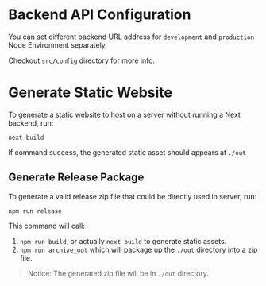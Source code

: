 # Backend API Configuration

You can set different backend URL address for `development` and `production` Node Environment separately.

Checkout `src/config` directory for more info.

# Generate Static Website

To generate a static website to host on a server without running a Next backend, run:

```shell
next build
```

If command success, the generated static asset should appears at `./out`

## Generate Release Package

To generate a valid release zip file that could be directly used in server, run:

```shell
npm run release
```

This command will call:

1. `npm run build`, or actually `next build` to generate static assets.
2. `npm run archive_out` which will package up the `./out` directory into a zip file.

> Notice: The generated zip file will be in `./out` directory.